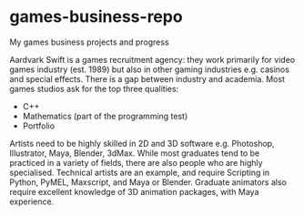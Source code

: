 # games-business-repo
My games business projects and progress

Aardvark Swift is a games recruitment agency: they work primarily for video games industry (est. 1989) but also in other gaming industries e.g. casinos and special effects. There is a gap between industry and academia. Most games studios ask for the top three qualities:
- C++
- Mathematics (part of the programming test)
- Portfolio

Artists need to be highly skilled in 2D and 3D software e.g. Photoshop, Illustrator, Maya, Blender, 3dMax. While most graduates tend to be practiced in a variety of fields, there are also people who are highly specialised. Technical artists are an example, and require Scripting in Python, PyMEL, Maxscript, and Maya or Blender. Graduate animators also require excellent knowledge of 3D animation packages, with Maya experience.
